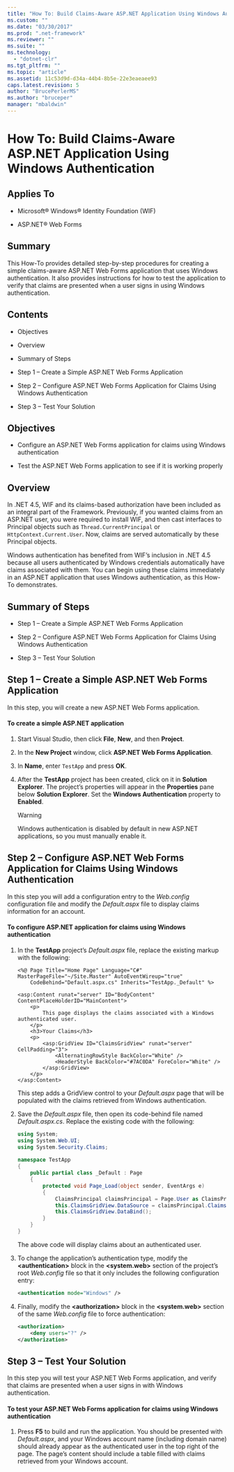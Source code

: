 ```yaml
---
title: "How To: Build Claims-Aware ASP.NET Application Using Windows Authentication | Microsoft Docs"
ms.custom: ""
ms.date: "03/30/2017"
ms.prod: ".net-framework"
ms.reviewer: ""
ms.suite: ""
ms.technology: 
  - "dotnet-clr"
ms.tgt_pltfrm: ""
ms.topic: "article"
ms.assetid: 11c53d9d-d34a-44b4-8b5e-22e3eaeaee93
caps.latest.revision: 5
author: "BrucePerlerMS"
ms.author: "bruceper"
manager: "mbaldwin"
---
```

# How To: Build Claims-Aware ASP.NET Application Using Windows Authentication
## Applies To  
  
-   Microsoft® Windows® Identity Foundation (WIF)  
  
-   ASP.NET® Web Forms  
  
## Summary  
 This How-To provides detailed step-by-step procedures for creating a simple claims-aware ASP.NET Web Forms application that uses Windows authentication. It also provides instructions for how to test the application to verify that claims are presented when a user signs in using Windows authentication.  
  
## Contents  
  
-   Objectives  
  
-   Overview  
  
-   Summary of Steps  
  
-   Step 1 – Create a Simple ASP.NET Web Forms Application  
  
-   Step 2 – Configure ASP.NET Web Forms Application for Claims Using Windows Authentication  
  
-   Step 3 – Test Your Solution  
  
## Objectives  
  
-   Configure an ASP.NET Web Forms application for claims using Windows authentication  
  
-   Test the ASP.NET Web Forms application to see if it is working properly  
  
## Overview  
 In .NET 4.5, WIF and its claims-based authorization have been included as an integral part of the Framework. Previously, if you wanted claims from an ASP.NET user, you were required to install WIF, and then cast interfaces to Principal objects such as `Thread.CurrentPrincipal` or `HttpContext.Current.User`. Now, claims are served automatically by these Principal objects.  
  
 Windows authentication has benefited from WIF’s inclusion in .NET 4.5 because all users authenticated by Windows credentials automatically have claims associated with them. You can begin using these claims immediately in an ASP.NET application that uses Windows authentication, as this How-To demonstrates.  
  
## Summary of Steps  
  
-   Step 1 – Create a Simple ASP.NET Web Forms Application  
  
-   Step 2 – Configure ASP.NET Web Forms Application for Claims Using Windows Authentication  
  
-   Step 3 – Test Your Solution  
  
## Step 1 – Create a Simple ASP.NET Web Forms Application  
 In this step, you will create a new ASP.NET Web Forms application.  
  
#### To create a simple ASP.NET application  
  
1.  Start Visual Studio, then click **File**, **New**, and then **Project**.  
  
2.  In the **New Project** window, click **ASP.NET Web Forms Application**.  
  
3.  In **Name**, enter `TestApp` and press **OK**.  
  
4.  After the **TestApp** project has been created, click on it in **Solution Explorer**. The project’s properties will appear in the **Properties** pane below **Solution Explorer**. Set the **Windows Authentication** property to **Enabled**.  
  
    > [!WARNING]
    >  Windows authentication is disabled by default in new ASP.NET applications, so you must manually enable it.  
  
## Step 2 – Configure ASP.NET Web Forms Application for Claims Using Windows Authentication  
 In this step you will add a configuration entry to the *Web.config* configuration file and modify the *Default.aspx* file to display claims information for an account.  
  
#### To configure ASP.NET application for claims using Windows authentication  
  
1.  In the **TestApp** project’s *Default.aspx* file, replace the existing markup with the following:  
  
    ```  
    <%@ Page Title="Home Page" Language="C#" MasterPageFile="~/Site.Master" AutoEventWireup="true"  
        CodeBehind="Default.aspx.cs" Inherits="TestApp._Default" %>  
  
    <asp:Content runat="server" ID="BodyContent" ContentPlaceHolderID="MainContent">  
        <p>  
            This page displays the claims associated with a Windows authenticated user.          
        </p>  
        <h3>Your Claims</h3>  
        <p>  
            <asp:GridView ID="ClaimsGridView" runat="server" CellPadding="3">  
                <AlternatingRowStyle BackColor="White" />  
                <HeaderStyle BackColor="#7AC0DA" ForeColor="White" />  
            </asp:GridView>  
        </p>  
    </asp:Content>  
    ```  
  
     This step adds a GridView control to your *Default.aspx* page that will be populated with the claims retrieved from Windows authentication.  
  
2.  Save the *Default.aspx* file, then open its code-behind file named *Default.aspx.cs*. Replace the existing code with the following:  
  
    ```csharp  
    using System;  
    using System.Web.UI;  
    using System.Security.Claims;  
  
    namespace TestApp  
    {  
        public partial class _Default : Page  
        {  
            protected void Page_Load(object sender, EventArgs e)  
            {  
                ClaimsPrincipal claimsPrincipal = Page.User as ClaimsPrincipal;  
                this.ClaimsGridView.DataSource = claimsPrincipal.Claims;  
                this.ClaimsGridView.DataBind();  
            }  
        }  
    }  
    ```  
  
     The above code will display claims about an authenticated user.  
  
3.  To change the application’s authentication type, modify the **\<authentication>** block in the **\<system.web>** section of the project’s root *Web.config* file so that it only includes the following configuration entry:  
  
    ```xml  
    <authentication mode="Windows" />  
    ```  
  
4.  Finally, modify the **\<authorization>** block in the **\<system.web>** section of the same *Web.config* file to force authentication:  
  
    ```xml  
    <authorization>  
        <deny users="?" />  
    </authorization>  
    ```  
  
## Step 3 – Test Your Solution  
 In this step you will test your ASP.NET Web Forms application, and verify that claims are presented when a user signs in with Windows authentication.  
  
#### To test your ASP.NET Web Forms application for claims using Windows authentication  
  
1.  Press **F5** to build and run the application. You should be presented with *Default.aspx*, and your Windows account name (including domain name) should already appear as the authenticated user in the top right of the page. The page’s content should include a table filled with claims retrieved from your Windows account.
